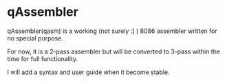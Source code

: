 # qAssembler

qAssembler(qasm) is a working (not surely :] ) 8086 assembler written for no special purpose.

For now, it is a 2-pass assembler but will be converted to 3-pass within the time for full functionality.

I will add a syntax and user guide when it become stable.
